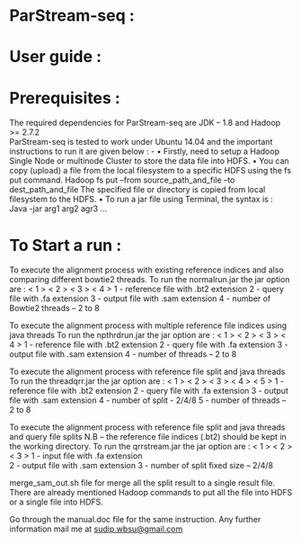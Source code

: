 # ParStream-seq :
# User guide :

# Prerequisites :

The required dependencies for ParStream-seq are JDK – 1.8 and Hadoop >= 2.7.2 <br/>
ParStream-seq is tested to work under Ubuntu 14.04 and the important instructions to run it  are given below : -
    • Firstly, need to setup a Hadoop Single Node or multinode Cluster to store the data file into HDFS.
    • You can copy (upload) a file from the local filesystem to a specific HDFS using the fs put command.
	Hadoop fs put –from source_path_and_file –to dest_path_and_file
		The specified file or directory is copied from local filesystem to the HDFS.
    • To run a jar file using Terminal, the syntax is : 
		Java -jar <jar filename.jar> arg1 arg2 agr3 ...

# To Start a run :
To execute the alignment process with existing reference indices and also comparing different bowtie2 threads.
To run the normalrun.jar the jar option are : < 1 > < 2 > < 3 > < 4 >
1 -	reference file with .bt2 extension
2 -	query file with .fa extension
3 -	output file with .sam extension
4 -	number of Bowtie2 threads  – 2 to 8

To execute the alignment process with multiple reference file indices using java threads
To run the npthrdrun.jar the jar option are : < 1 > < 2 > < 3 > < 4 >
1 -	reference file with .bt2 extension
2 -	query file with .fa extension
3 -	output file with .sam extension
4 -	number of threads  – 2 to 8

To execute the alignment process with reference file split and java threads
To run the threadqrr.jar the jar option are : < 1 > < 2 > < 3 > < 4 > < 5 >
1 -	reference file with .bt2 extension
2 -	query file with .fa extension
3 -	output file with .sam extension
4 -	number of split	- 2/4/8
5 -	number of threads – 2 to 8

To execute the alignment process with reference file split and java threads and query file splits
N.B – the reference file indices (.bt2) should be kept in the working directory. 
	To run the qrrstream.jar the jar option are : < 1 > < 2 > < 3 > 
1 -	input file with .fa extension			    
2 -	output file with .sam extension
3 -	number of split fixed size – 2/4/8

merge_sam_out.sh file for merge all the split result to a single result file.
There are already mentioned Hadoop commands to put all the file into HDFS or a single file into HDFS.



Go through the manual.doc file for the same instruction.
Any further information mail me at sudip.wbsu@gmail.com


